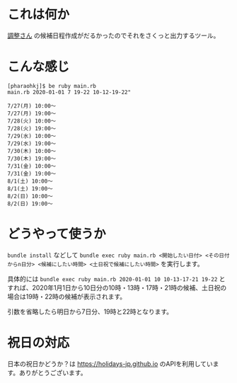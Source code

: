 # これは何か

[調整さん](https://chouseisan.com) の候補日程作成がだるかったのでそれをさくっと出力するツール。

# こんな感じ

```
[pharaohkj]$ be ruby main.rb
main.rb 2020-01-01 7 19-22 10-12-19-22"

7/27(月) 10:00〜
7/27(月) 19:00〜
7/28(火) 10:00〜
7/28(火) 19:00〜
7/29(水) 10:00〜
7/29(水) 19:00〜
7/30(木) 10:00〜
7/30(木) 19:00〜
7/31(金) 10:00〜
7/31(金) 19:00〜
8/1(土) 10:00〜
8/1(土) 19:00〜
8/2(日) 10:00〜
8/2(日) 19:00〜
```

# どうやって使うか

`bundle install` などして `bundle exec ruby main.rb <開始したい日付> <その日付からn日分> <候補にしたい時間> <土日祝で候補にしたい時間>` を実行します。

具体的には `bundle exec ruby main.rb 2020-01-01 10 10-13-17-21 19-22` とすれば、2020年1月1日から10日分の10時・13時・17時・21時の候補、土日祝の場合は19時・22時の候補が表示されます。

引数を省略したら明日から7日分、19時と22時となります。

# 祝日の対応

日本の祝日かどうか？は https://holidays-jp.github.io のAPIを利用しています。ありがとうございます。

